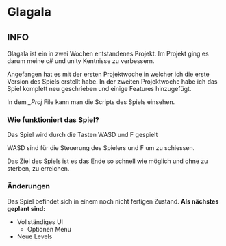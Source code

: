 # Glagala


## INFO

Glagala ist ein in zwei Wochen entstandenes Projekt.
Im Projekt ging es darum meine c# und unity Kentnisse zu verbessern.

Angefangen hat es mit der ersten Projektwoche in welcher ich die erste Version des Spiels erstellt habe.
In der zweiten Projektwoche habe ich das Spiel komplett neu geschrieben und einige Features hinzugefügt.

In dem *_Proj* File kann man die Scripts des Spiels einsehen.

### Wie funktioniert das Spiel?

Das Spiel wird durch die Tasten WASD und F gespielt

WASD sind für die Steuerung des Spielers und F um zu schiessen.

Das Ziel des Spiels ist es das Ende so schnell wie möglich und ohne zu sterben, zu erreichen.

### Änderungen

Das Spiel befindet sich in einem noch nicht fertigen Zustand.
**Als nächstes geplant sind:**
- Vollständiges UI
  - Optionen Menu
- Neue Levels


